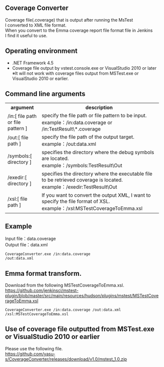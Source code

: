 Coverage Converter
-------  

Coverage file(.coverage) that is output after running the MsTest  
I converted to XML file format.   
When you convert to the Emma coverage report file format file in Jenkins  
I find it useful to use.  


Operating environment
-------  

* .NET Framework 4.5  
* Coverage file output by vstest.console.exe or VisualStudio 2010 or later  
※It will not work with coverage files output from MSTest.exe or VisualStudio 2010 or earlier.  

Command line arguments
-------

<table>
<tr>
  <th>argument</th>
  <th>description</th>
</tr>
<tr>
  <td>/in:[ file path or file pattern ]</td>
  <td>
    specify the file path or file pattern to be input. <br />
    example：/in:data.coverage or /in:TestResult\*.coverage  
  </td>
</tr>
<tr>
  <td>/out:[ file path ]</td>
  <td>
    specify the file path of the output target. <br />
    example：/out:data.xml
  </td>
</tr>
<tr>
  <td>/symbols:[ directory ]</td>
  <td>
    specifies the directory where the debug symbols are located. <br />
    example：/symbols:TestResult\Out
  </td>
</tr>
<tr>
  <td>/exedir:[ directory ]</td>
  <td>
    specifies the directory where the executable file to be retrieved coverage is located. <br />
    example：/exedir:TestResult\Out
  </td>
</tr>
<tr>
  <td>/xsl:[ file path ]</td>
  <td>
    If you want to convert the output XML, I want to specify the file format of XSL. <br />
    example：/xsl:MSTestCoverageToEmma.xsl
  </td>
</tr>
</table>



Example
------- 

Input file：data.coverage  
Output file：data.xml   

<code>CoverageConverter.exe /in:data.coverage /out:data.xml</code>



Emma format transform.
------- 

Download from the following MSTestCoverageToEmma.xsl.  
https://github.com/jenkinsci/mstest-plugin/blob/master/src/main/resources/hudson/plugins/mstest/MSTestCoverageToEmma.xsl  

<code>CoverageConverter.exe /in:data.coverage /out:data.xml /xsl:MSTestCoverageToEmma.xsl</code>


Use of coverage file outputted from MSTest.exe or VisualStudio 2010 or earlier  
-------  

Please use the following file.  
https://github.com/yasu-s/CoverageConverter/releases/download/v1.0/mstest_1.0.zip  

